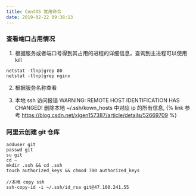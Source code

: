 ```yaml
---
title: CentOS 常用命令
date: 2019-02-22 09:38:13
---
```


### 查看端口占用情况
1. 根据服务或者端口号得到其占用的进程的详细信息，查询到主进程可以使用 kill
```
netstat -tlnp|grep 80
netstat -tlnp|grep nginx
```

2. 根据服务名称查看


3. 本地 ssh 访问报错 WARNING: REMOTE HOST IDENTIFICATION HAS CHANGED!
删除本地 ~/.ssh/kown_hosts 中对应 ip 的所有信息, {% link 参考 https://blog.csdn.net/xlgen157387/article/details/52669709 %}



### 阿里云创建 git 仓库
```
adduser git
passwd git
su git
cd ~
mkdir .ssh && cd .ssh
touch authorized_keys && chmod 700 authorized_keys

//本地 copy ssh
ssh-copy-id -i ~/.ssh/id_rsa git@47.100.241.55
```

